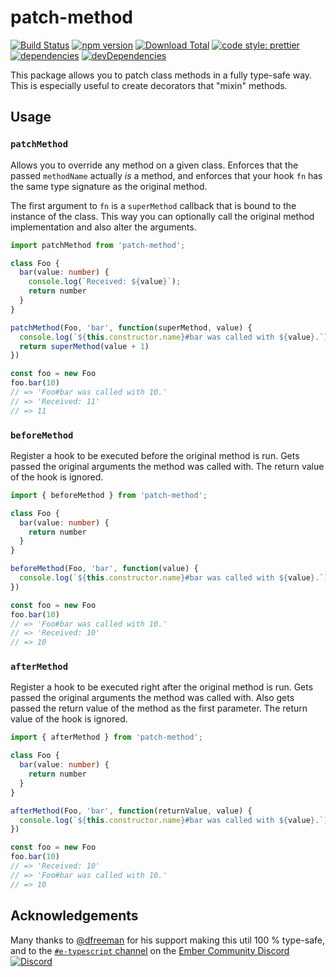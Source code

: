 # patch-method

[![Build Status](https://travis-ci.org/buschtoens/patch-method.svg)](https://travis-ci.org/buschtoens/patch-method)
[![npm version](https://badge.fury.io/js/patch-method.svg)](http://badge.fury.io/js/patch-method)
[![Download Total](https://img.shields.io/npm/dt/patch-method.svg)](http://badge.fury.io/js/patch-method)
[![code style: prettier](https://img.shields.io/badge/code_style-prettier-ff69b4.svg)](https://github.com/prettier/prettier)
[![dependencies](https://img.shields.io/david/buschtoens/patch-method.svg)](https://david-dm.org/buschtoens/patch-method)
[![devDependencies](https://img.shields.io/david/dev/buschtoens/patch-method.svg)](https://david-dm.org/buschtoens/patch-method)

This package allows you to patch class methods in a fully type-safe way. This is
especially useful to create decorators that "mixin" methods.

## Usage

### `patchMethod`

Allows you to override any method on a given class. Enforces that the passed
`methodName` actually *is* a method, and enforces that your hook `fn` has the
same type signature as the original method.

The first argument to `fn` is a `superMethod` callback that is bound to the
instance of the class. This way you can optionally call the original method
implementation and also alter the arguments.

```ts
import patchMethod from 'patch-method';

class Foo {
  bar(value: number) {
    console.log(`Received: ${value}`);
    return number
  }
}

patchMethod(Foo, 'bar', function(superMethod, value) {
  console.log(`${this.constructor.name}#bar was called with ${value}.`)
  return superMethod(value + 1)
})

const foo = new Foo
foo.bar(10)
// => 'Foo#bar was called with 10.'
// => 'Received: 11'
// => 11
```

### `beforeMethod`

Register a hook to be executed before the original method is run.
Gets passed the original arguments the method was called with.
The return value of the hook is ignored.

```ts
import { beforeMethod } from 'patch-method';

class Foo {
  bar(value: number) {
    return number
  }
}

beforeMethod(Foo, 'bar', function(value) {
  console.log(`${this.constructor.name}#bar was called with ${value}.`)
})

const foo = new Foo
foo.bar(10)
// => 'Foo#bar was called with 10.'
// => 'Received: 10'
// => 10
```

### `afterMethod`

Register a hook to be executed right after the original method is run.
Gets passed the original arguments the method was called with.
Also gets passed the return value of the method as the first parameter.
The return value of the hook is ignored.

```ts
import { afterMethod } from 'patch-method';

class Foo {
  bar(value: number) {
    return number
  }
}

afterMethod(Foo, 'bar', function(returnValue, value) {
  console.log(`${this.constructor.name}#bar was called with ${value}.`)
})

const foo = new Foo
foo.bar(10)
// => 'Received: 10'
// => 'Foo#bar was called with 10.'
// => 10
```

## Acknowledgements

Many thanks to [@dfreeman](https://github.com/dfreeman) for his support making
this util 100 % type-safe, and to the
[`#e-typescript` channel](https://discordapp.com/channels/480462759797063690/484421406659182603)
on the [Ember Community Discord ![Discord](https://img.shields.io/discord/480462759797063690.svg?logo=discord)](https://discord.gg/zT3asNS)
